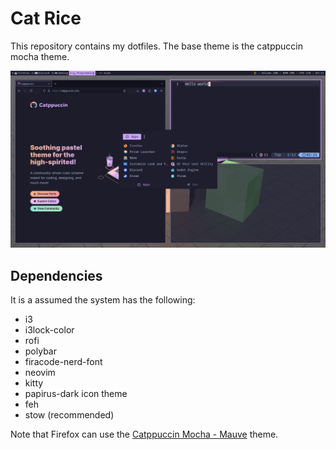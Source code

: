 # Cat Rice
This repository contains my dotfiles.
The base theme is the catppuccin mocha theme.

![Preview Image](preview.png)

## Dependencies
It is a assumed the system has the following:
- i3
- i3lock-color
- rofi
- polybar
- firacode-nerd-font
- neovim
- kitty
- papirus-dark icon theme
- feh
- stow (recommended)

Note that Firefox can use the [Catppuccin Mocha - Mauve](https://addons.mozilla.org/en-US/firefox/addon/catppuccin-mocha-mauve-git/) theme.

